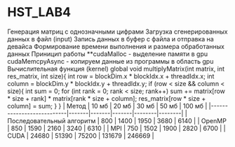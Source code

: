 # HST_LAB4
Генeрация матриц с однозначными цифрами 
Загрузка сгенерированных данных в файл (input) 
Запись данных в буфер с файла и отправка на девайса 
Формирование времени выполнения и размера обработанных данных 
Приницип работы **cudaMalloc - выделение памяти в gpu cudaMemcpyAsync - копируем данные из программы в область gpu 
Вычислительная функция (kernel) 
global void multiplyMatrix(int matrix, int res_matrix, int size){ 
int row = blockDim.x * blockIdx.x + threadIdx.x; int column = blockDim.y * blockIdx.y + threadIdx.y; 
if (row < size && column < size){ 
int sum = 0; 
for (int rank = 0; rank < size; rank++) 
sum += matrix[row * size + rank] * matrix[rank * size + column]; 
res_matrix[row * size + column] = sum; } }
| Метод                     | 10 мб | 20 мб | 30 мб | 50 мб  | 100 мб |
|---------------------------|-------|-------|-------|--------|--------|
| Последовательный алгоритм | 800   | 1400  | 1950  | 3680   | 6140   |
| OpenMP                    | 850   | 1590  | 2160  | 3240   | 6310   |
| MPI                       | 750   | 1502  | 1900  | 2820   | 6700   |
| CUDA                      | 24680 | 51390 | 75200 | 131679 | 246669 |
